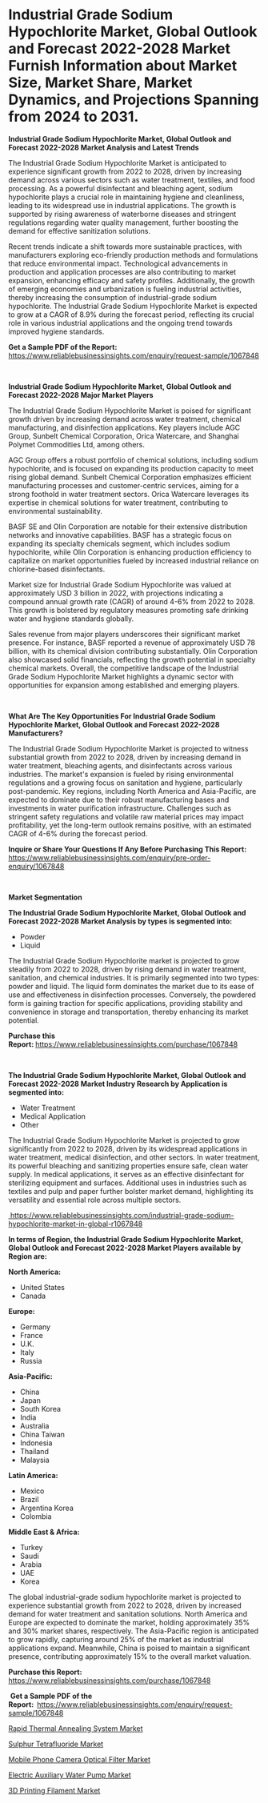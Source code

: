 <p><h1>Industrial Grade Sodium Hypochlorite Market, Global Outlook and Forecast 2022-2028 Market Furnish Information about Market Size, Market Share, Market Dynamics, and Projections Spanning from 2024 to 2031.</h1></p><p><strong>Industrial Grade Sodium Hypochlorite Market, Global Outlook and Forecast 2022-2028 Market Analysis and Latest Trends</strong></p>
<p><p>The Industrial Grade Sodium Hypochlorite Market is anticipated to experience significant growth from 2022 to 2028, driven by increasing demand across various sectors such as water treatment, textiles, and food processing. As a powerful disinfectant and bleaching agent, sodium hypochlorite plays a crucial role in maintaining hygiene and cleanliness, leading to its widespread use in industrial applications. The growth is supported by rising awareness of waterborne diseases and stringent regulations regarding water quality management, further boosting the demand for effective sanitization solutions.</p><p>Recent trends indicate a shift towards more sustainable practices, with manufacturers exploring eco-friendly production methods and formulations that reduce environmental impact. Technological advancements in production and application processes are also contributing to market expansion, enhancing efficacy and safety profiles. Additionally, the growth of emerging economies and urbanization is fueling industrial activities, thereby increasing the consumption of industrial-grade sodium hypochlorite. The Industrial Grade Sodium Hypochlorite Market is expected to grow at a CAGR of 8.9% during the forecast period, reflecting its crucial role in various industrial applications and the ongoing trend towards improved hygiene standards.</p></p>
<p><strong>Get a Sample PDF of the Report:&nbsp;</strong> <a href="https://www.reliablebusinessinsights.com/enquiry/request-sample/1067848">https://www.reliablebusinessinsights.com/enquiry/request-sample/1067848</a></p>
<p>&nbsp;</p>
<p><strong>Industrial Grade Sodium Hypochlorite Market, Global Outlook and Forecast 2022-2028 Major Market Players</strong></p>
<p><p>The Industrial Grade Sodium Hypochlorite Market is poised for significant growth driven by increasing demand across water treatment, chemical manufacturing, and disinfection applications. Key players include AGC Group, Sunbelt Chemical Corporation, Orica Watercare, and Shanghai Polymet Commodities Ltd, among others.</p><p>AGC Group offers a robust portfolio of chemical solutions, including sodium hypochlorite, and is focused on expanding its production capacity to meet rising global demand. Sunbelt Chemical Corporation emphasizes efficient manufacturing processes and customer-centric services, aiming for a strong foothold in water treatment sectors. Orica Watercare leverages its expertise in chemical solutions for water treatment, contributing to environmental sustainability.</p><p>BASF SE and Olin Corporation are notable for their extensive distribution networks and innovative capabilities. BASF has a strategic focus on expanding its specialty chemicals segment, which includes sodium hypochlorite, while Olin Corporation is enhancing production efficiency to capitalize on market opportunities fueled by increased industrial reliance on chlorine-based disinfectants.</p><p>Market size for Industrial Grade Sodium Hypochlorite was valued at approximately USD 3 billion in 2022, with projections indicating a compound annual growth rate (CAGR) of around 4-6% from 2022 to 2028. This growth is bolstered by regulatory measures promoting safe drinking water and hygiene standards globally.</p><p>Sales revenue from major players underscores their significant market presence. For instance, BASF reported a revenue of approximately USD 78 billion, with its chemical division contributing substantially. Olin Corporation also showcased solid financials, reflecting the growth potential in specialty chemical markets. Overall, the competitive landscape of the Industrial Grade Sodium Hypochlorite Market highlights a dynamic sector with opportunities for expansion among established and emerging players.</p></p>
<p>&nbsp;</p>
<p><strong>What Are The Key Opportunities For Industrial Grade Sodium Hypochlorite Market, Global Outlook and Forecast 2022-2028 Manufacturers?</strong></p>
<p><p>The Industrial Grade Sodium Hypochlorite Market is projected to witness substantial growth from 2022 to 2028, driven by increasing demand in water treatment, bleaching agents, and disinfectants across various industries. The market's expansion is fueled by rising environmental regulations and a growing focus on sanitation and hygiene, particularly post-pandemic. Key regions, including North America and Asia-Pacific, are expected to dominate due to their robust manufacturing bases and investments in water purification infrastructure. Challenges such as stringent safety regulations and volatile raw material prices may impact profitability, yet the long-term outlook remains positive, with an estimated CAGR of 4-6% during the forecast period.</p></p>
<p><strong>Inquire or Share Your Questions If Any Before Purchasing This Report:</strong> <a href="https://www.reliablebusinessinsights.com/enquiry/pre-order-enquiry/1067848">https://www.reliablebusinessinsights.com/enquiry/pre-order-enquiry/1067848</a></p>
<p>&nbsp;</p>
<p><strong>Market Segmentation</strong></p>
<p><strong>The Industrial Grade Sodium Hypochlorite Market, Global Outlook and Forecast 2022-2028 Market Analysis by types is segmented into:</strong></p>
<p><ul><li>Powder</li><li>Liquid</li></ul></p>
<p><p>The Industrial Grade Sodium Hypochlorite market is projected to grow steadily from 2022 to 2028, driven by rising demand in water treatment, sanitation, and chemical industries. It is primarily segmented into two types: powder and liquid. The liquid form dominates the market due to its ease of use and effectiveness in disinfection processes. Conversely, the powdered form is gaining traction for specific applications, providing stability and convenience in storage and transportation, thereby enhancing its market potential.</p></p>
<p><strong>Purchase this Report:&nbsp;</strong><a href="https://www.reliablebusinessinsights.com/purchase/1067848">https://www.reliablebusinessinsights.com/purchase/1067848</a></p>
<p>&nbsp;</p>
<p><strong>The Industrial Grade Sodium Hypochlorite Market, Global Outlook and Forecast 2022-2028 Market Industry Research by Application is segmented into:</strong></p>
<p><ul><li>Water Treatment</li><li>Medical Application</li><li>Other</li></ul></p>
<p><p>The Industrial Grade Sodium Hypochlorite Market is projected to grow significantly from 2022 to 2028, driven by its widespread applications in water treatment, medical disinfection, and other sectors. In water treatment, its powerful bleaching and sanitizing properties ensure safe, clean water supply. In medical applications, it serves as an effective disinfectant for sterilizing equipment and surfaces. Additional uses in industries such as textiles and pulp and paper further bolster market demand, highlighting its versatility and essential role across multiple sectors.</p></p>
<p><a href="https://www.reliablebusinessinsights.com/industrial-grade-sodium-hypochlorite-market-in-global-r1067848">&nbsp;https://www.reliablebusinessinsights.com/industrial-grade-sodium-hypochlorite-market-in-global-r1067848</a></p>
<p><strong>In terms of Region, the Industrial Grade Sodium Hypochlorite Market, Global Outlook and Forecast 2022-2028 Market Players available by Region are:</strong></p>
<p>
    <p> <strong> North America: </strong>
        <ul>
            <li>United States</li>
            <li>Canada</li>
        </ul>
        </p> 
    <p> <strong> Europe: </strong>
        <ul>
            <li>Germany</li>
            <li>France</li>
            <li>U.K.</li>
            <li>Italy</li>
            <li>Russia</li>
        </ul>
        </p> 
    <p> <strong> Asia-Pacific: </strong>
        <ul>
            <li>China</li>
            <li>Japan</li>
            <li>South Korea</li>
            <li>India</li>
            <li>Australia</li>
            <li>China Taiwan</li>
            <li>Indonesia</li>
            <li>Thailand</li>
            <li>Malaysia</li>
        </ul>
        </p> 
    <p> <strong> Latin America: </strong>
        <ul>
            <li>Mexico</li>
            <li>Brazil</li>
            <li>Argentina Korea</li>
            <li>Colombia</li>
        </ul>
        </p> 
    <p> <strong> Middle East & Africa: </strong>
        <ul>
            <li>Turkey</li>
            <li>Saudi</li>
            <li>Arabia</li>
            <li>UAE</li>
            <li>Korea</li>
        </ul>
    </p>
    </p>
<p><p>The global industrial-grade sodium hypochlorite market is projected to experience substantial growth from 2022 to 2028, driven by increased demand for water treatment and sanitation solutions. North America and Europe are expected to dominate the market, holding approximately 35% and 30% market shares, respectively. The Asia-Pacific region is anticipated to grow rapidly, capturing around 25% of the market as industrial applications expand. Meanwhile, China is poised to maintain a significant presence, contributing approximately 15% to the overall market valuation.</p></p>
<p><strong>Purchase this Report: </strong><a href="https://www.reliablebusinessinsights.com/purchase/1067848">https://www.reliablebusinessinsights.com/purchase/1067848</a></p>
<p>&nbsp;<strong>Get a Sample PDF of the Report:&nbsp;&nbsp;</strong><a href="https://www.reliablebusinessinsights.com/enquiry/request-sample/1067848">https://www.reliablebusinessinsights.com/enquiry/request-sample/1067848</a></p>
<p><strong></strong></p>
<p><p><a href="https://medium.com/@charityrice71/the-rapid-thermal-annealing-system-industry-analysis-report-offers-a-comprehensive-and-current-507a12fe613c">Rapid Thermal Annealing System Market</a></p><p><a href="https://issuu.com/reportprime-2/docs/sulphur-tetrafluoride-market-size-2_0abd3f8d24bd1f">Sulphur Tetrafluoride Market</a></p><p><a href="https://www.linkedin.com/pulse/navigating-global-mobile-phone-camera-optical-filter-cdhoc?trackingId=80jrZVT5S9qkOifH0o1Fzg%3D%3D">Mobile Phone Camera Optical Filter Market</a></p><p><a href="https://medium.com/@theresa.james5687/the-electric-auxiliary-water-pump-market-prioritizes-cost-control-and-efficiency-enhancement-ef3031a70c67?postPublishedType=initial">Electric Auxiliary Water Pump Market</a></p><p><a href="https://www.linkedin.com/pulse/3d-printing-filament-market-size-share-trends-analysis-ll3lc?trackingId=h8ZMBGI%2FTuWOPbRpb5PkCg%3D%3D">3D Printing Filament Market</a></p></p>